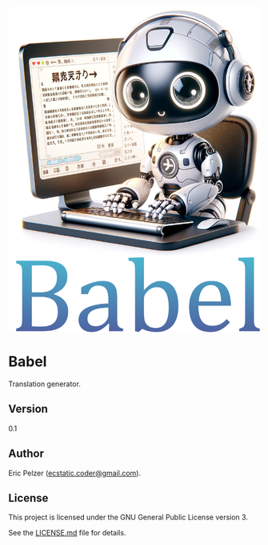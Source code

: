 ![](https://github.com/senselogic/BABEL/blob/master/LOGO/babel.png)

# Babel

Translation generator.

## Version

0.1

## Author

Eric Pelzer (ecstatic.coder@gmail.com).

## License

This project is licensed under the GNU General Public License version 3.

See the [LICENSE.md](LICENSE.md) file for details.
